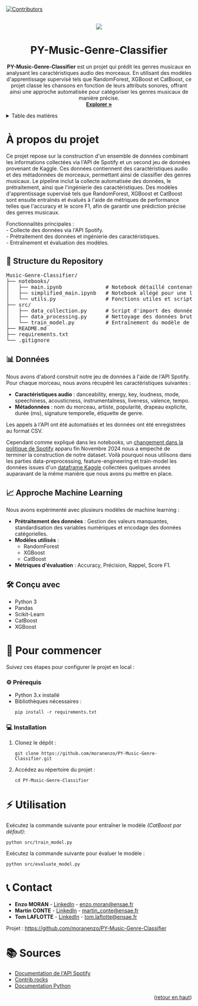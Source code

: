 <a id="readme-top"></a>

[![Contributors][contributors-shield]][contributors-url]



<!-- PROJECT BANNER -->
<br />
<div align="center">
  <a href="https://github.com/moranenzo/PY-Music-Genre-Classifier">
    <img src="banner.png">
  </a>

<h1 align="center">PY-Music-Genre-Classifier</h3>

  <p>
    <strong>PY-Music-Genre-Classifier</strong> est un projet qui prédit les genres musicaux en analysant les caractéristiques audio des morceaux. En utilisant des modèles d'apprentissage supervisé tels que RandomForest, XGBoost et CatBoost, ce projet classe les chansons en fonction de leurs attributs sonores, offrant ainsi une approche automatisée pour catégoriser les genres musicaux de manière précise.
    <br />
    <a href="https://github.com/moranenzo/PY-Music-Genre-Classifier"><strong>Explorer »</strong></a>
    <br />
  </p>
</div>



<!-- TABLE OF CONTENTS -->
<details>
  <summary>Table des matières</summary>
  <ol>
    <li>
      <a href="#about-the-project">À propos du projet</a>
      <ul>
        <li><a href="#repository-structure">Structure du repository</a></li>
        <li><a href="#dataset">Jeu de données</a></li>
        <li><a href="#built-with">Modèles utilisés</a></li>
      </ul>
    </li>
    <li>
      <a href="#getting-started">Pour commencer</a>
      <ul>
        <li><a href="#prerequisites">Prérequis</a></li>
        <li><a href="#installation">Installation</a></li>
      </ul>
    </li>
    <li><a href="#usage">Utilisation</a></li>
    <li><a href="#contact">Contacts</a></li>
    <li><a href="#acknowledgments">Sources</a></li>
  </ol>
</details>



<h1 id="about-the-project">À propos du projet</h1>

<p>
Ce projet repose sur la construction d'un ensemble de données combinant les informations collectées via l'API de Spotify et un second jeu de données provenant de Kaggle. Ces données contiennent des caractéristiques audio et des métadonnées de morceaux, permettant ainsi de classifier des genres musicaux. Le pipeline inclut la collecte automatisée des données, le prétraitement, ainsi que l'ingénierie des caractéristiques. Des modèles d'apprentissage supervisé tels que RandomForest, XGBoost et CatBoost sont ensuite entraînés et évalués à l'aide de métriques de performance telles que l'accuracy et le score F1, afin de garantir une prédiction précise des genres musicaux.
</p>

<p> Fonctionnalités principales :
  <br />- Collecte des données via l'API Spotify.
  <br />- Prétraitement des données et ingénierie des caractéristiques.
  <br />- Entraînement et évaluation des modèles.
</p>



<h2 id="repository-structure">📁 Structure du Repository</h2>
<pre>
Music-Genre-Classifier/
├── notebooks/
│   ├── main.ipynb              # Notebook détaillé contenant toutes les fonctions utilisées
│   ├── simplified_main.ipynb   # Notebook allégé pour une lecture et une exécution plus rapide
│   └── utils.py                # Fonctions utiles et scripts partagés
├── src/
│   ├── data_collection.py      # Script d'import des données via l'API Spotify
│   ├── data_processing.py      # Nettoyage des données brutes
│   └── train_model.py          # Entraînement du modèle de ML
├── README.md
├── requirements.txt
└── .gitignore
</pre>


<h2 id="dataset">📊 Données</h2>
<p>Nous avons d'abord construit notre jeu de données à l'aide de l'API Spotify. Pour chaque morceau, nous avons récupéré les caractéristiques suivantes :</p>
<ul>
  <li><strong>Caractéristiques audio</strong> : danceability, energy, key, loudness, mode, speechiness, acousticness, instrumentalness, liveness, valence, tempo.</li>
  <li><strong>Métadonnées</strong> : nom du morceau, artiste, popularité, drapeau explicite, durée (ms), signature temporelle, étiquette de genre.</li>
</ul>
<p>Les appels à l'API ont été automatisés et les données ont été enregistrées au format CSV.</p>
<p>Cependant comme expliqué dans les notebooks, un <a href="https://developer.spotify.com/blog/2024-11-27-changes-to-the-web-api">changement dans la politique de Spotify</a> apparu fin Novembre 2024 nous a empeché de terminer la construction de notre dataset. Voilà pourquoi nous utilisons dans les parties data-preprocessing, feature-engineering et train-model les données issues d'un <a href="https://www.kaggle.com/datasets/joebeachcapital/30000-spotify-songs">dataframe Kaggle</a> collectées quelques années auparavant de la même manière que nous avons pu mettre en place.
  </p>



<h2 id="machine-learning-approach">📈 Approche Machine Learning</h2>
<p>Nous avons expérimenté avec plusieurs modèles de machine learning :</p>
<ul>
  <li><strong>Prétraitement des données</strong> : Gestion des valeurs manquantes, standardisation des variables numériques et encodage des données catégorielles.</li>
  <li><strong>Modèles utilisés</strong> :
    <ul>
      <li>RandomForest</li>
      <li>XGBoost</li>
      <li>CatBoost</li>
    </ul>
  </li>
  <li><strong>Métriques d'évaluation</strong> : Accuracy, Précision, Rappel, Score F1.</li>
</ul>



<h2 id="built-with">🛠️ Conçu avec</h2>
<ul>
  <li>Python 3</li>
  <li>Pandas</li>
  <li>Scikit-Learn</li>
  <li>CatBoost</li>
  <li>XGBoost</li>
</ul>




<h1 id="getting-started">🚀 Pour commencer</h1>
<p>Suivez ces étapes pour configurer le projet en local :</p>

<h3 id="prerequisites">⚙️ Prérequis</h3>
<ul>
  <li>Python 3.x installé</li>
  <li>Bibliothèques nécessaires :
    <pre><code>pip install -r requirements.txt</code></pre>
  </li>
</ul>



<h3 id="installation">💻 Installation</h3>
<ol>
  <li>Clonez le dépôt :
    <pre><code>git clone https://github.com/moranenzo/PY-Music-Genre-Classifier.git</code></pre>
  </li>
  <li>Accédez au répertoire du projet :
    <pre><code>cd PY-Music-Genre-Classifier</code></pre>
  </li>
</ol>



<h1 id="usage">⚡ Utilisation</h1>
<p>Exécutez la commande suivante pour entraîner le modèle <i>(CatBoost par défaut)</i>:</p>
<pre><code>python src/train_model.py</code></pre>

<p>Exécutez la commande suivante pour évaluer le modèle :</p>
<pre><code>python src/evaluate_model.py</code></pre>





<h1 id="contact">📞 Contact</h1>
<ul>
  <li><strong>Enzo MORAN</strong> - <a href="https://www.linkedin.com/in/moranenzo/" target="_blank">LinkedIn</a> - <a href="mailto:enzo.moran@ensae.fr">enzo.moran@ensae.fr</a></li>
  <li><strong>Martin CONTE</strong> - <a href="https://www.linkedin.com/in/martin-conte-7a3139286/" target="_blank">LinkedIn</a> - <a href="mailto:martin_conte@ensae.fr">martin_conte@ensae.fr</a></li>
  <li><strong>Tom LAFLOTTE</strong> - <a href="https://www.linkedin.com/in/tom-laflotte-19a351293/" target="_blank">LinkedIn</a> - <a href="mailto:tom.laflotte@ensae.fr">tom.laflotte@ensae.fr</a></li>
</ul>

<p>Projet : <a href="https://github.com/moranenzo/PY-Music-Genre-Classifier" target="_blank">https://github.com/moranenzo/PY-Music-Genre-Classifier</a></p>




<h1 id="acknowledgments">📚 Sources</h1>
<ul>
  <li><a href="https://developer.spotify.com/documentation/web-api/" target="_blank">Documentation de l'API Spotify</a></li>
  <li><a href="https://contrib.rocks" target="_blank">Contrib.rocks</a></li>
  <li><a href="https://docs.python.org/3/" target="_blank">Documentation Python</a></li>
</ul>

<p align="right">(<a href="#readme-top">retour en haut</a>)</p>




<!-- MARKDOWN LINKS & IMAGES -->
<!-- https://www.markdownguide.org/basic-syntax/#reference-style-links -->
[contributors-shield]: https://img.shields.io/github/contributors/moranenzo/PY-Music-Genre-Classifier.svg?style=for-the-badge
[contributors-url]: https://github.com/moranenzo/PY-Music-Genre-Classifier/graphs/contributors
[product-screenshot]: images/screenshot.png
